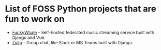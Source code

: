 # List of FOSS Python projects that are fun to work on

* [FunkyWhale](https://dev.funkwhale.audio/funkwhale/funkwhale) - Self-hosted federated music streaming service built with Django and Vue.
* [Zulip](https://github.com/zulip/zulip) - Group chat, like Slack or MS Teams built with Django.
